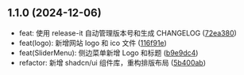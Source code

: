 

## 1.1.0 (2024-12-06)

* feat: 使用 release-it 自动管理版本号和生成 CHANGELOG ([72ea380](https://gitee.com/baiwumm/next-admin/commits/72ea380))
* feat(logo): 新增网站 logo 和 ico 文件 ([116f91e](https://gitee.com/baiwumm/next-admin/commits/116f91e))
* feat(SliderMenu): 侧边菜单新增 Logo 和标题 ([b9e9dc4](https://gitee.com/baiwumm/next-admin/commits/b9e9dc4))
* refactor: 新增 shadcn/ui 组件库，重构排版布局 ([5b400ab](https://gitee.com/baiwumm/next-admin/commits/5b400ab))
